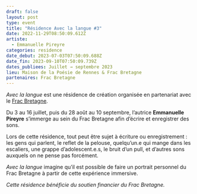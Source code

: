 ```yaml
---
draft: false
layout: post
type: event
title: "Résidence Avec la langue #3"
date: 2022-11-29T08:50:09.612Z
artiste:
  - Emmanuelle Pireyre
categories: residence
date_debut: 2023-07-03T07:50:09.688Z
date_fin: 2023-09-10T07:50:09.739Z
dates_publiees: Juillet → septembre 2023
lieu: Maison de la Poésie de Rennes & Frac Bretagne
partenaires: Frac Bretagne
---
```

*Avec la langue* est une résidence de création organisée en partenariat avec le [Frac Bretagne](https://www.fracbretagne.fr/fr/).

Du 3 au 16 juillet, puis du 28 août au 10 septembre, l’autrice **Emmanuelle Pireyre** s’immerge au sein du Frac Bretagne afin d’écrire et enregistrer des sons.

Lors de cette résidence, tout peut être sujet à écriture ou enregistrement : les gens qui parlent, le reflet de la pelouse, quelqu’un.e qui mange dans les escaliers, une grappe d’adolescent.e.s, le bruit d’un pull, et d’autres sons auxquels on ne pense pas forcément.

*Avec la langue* imagine qu’il est possible de faire un portrait personnel du Frac Bretagne à partir de cette expérience immersive.

*Cette résidence bénéficie du soutien financier du Frac Bretagne.*